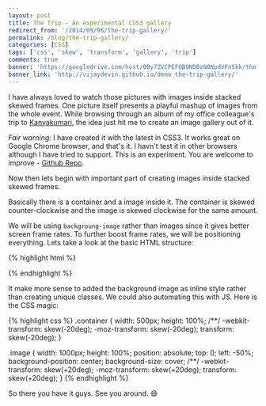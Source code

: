 ```yaml
---
layout: post
title: The Trip - An experimental CSS3 gallery
redirect_from: '/2014/09/06/the-trip-gallery/'
permalink: /blog/the-trip-gallery/
categories: [CSS]
tags: ['css', 'skew', 'transform', 'gallery', 'trip']
comments: true
banner: 'https://googledrive.com/host/0By7ZVCPEFOB9NDBzN0NpdVFnSkk/the-trip.jpg'
banner_link: 'http://vijaydevin.github.io/demo_the-trip-gallery/'
---
```


I have always loved to watch those pictures with images inside stacked skewed frames. One picture itself presents a playful mashup of images from the whole event. While browsing through an album of my office colleague's trip to [Kanyakumari](http://en.wikipedia.org/wiki/Kanyakumari), the idea just hit me to create an image gallery out of it.

*Fair warning:* I have created it with the latest in CSS3. It works great on Google Chrome browser, and that's it. I havn't test it in other browsers although I have tried to support. This is an experiment. You are welcome to improve - [Github Repo](https://github.com/vijaydevin/demo_the-trip-gallery).

Now then lets begin with important part of creating images inside stacked skewed frames.

<!-- more -->

Basically there is a container and a image inside it. The container is skewed counter-clockwise and the image is skewed clockwise for the same amount.

We will be using ```backgroung-image``` rather than images since it gives better screen frame rates. To further boost frame rates, we will be positioning everything. Lets take a look at the basic HTML structure:

{% highlight html %}
<div class="container">
	<div class="image" style="backgroung-image: url(img.jpg)"></div>
</div>
{% endhighlight %}

It make more sense to added the background image as inline style rather than creating unique classes. We could also automating this with JS. Here is the CSS magic:

{% highlight css %}
.container {
	width: 500px;
	height: 100%;
	/**/
	-webkit-transform: skew(-20deg);
	-moz-transform: skew(-20deg);
	transform: skew(-20deg);
}

.image {
	width: 1000px;
	height: 100%;
	position: absolute;
	top: 0;
	left: -50%;
	background-position: center;
	background-size: cover;
	/**/
	-webkit-transform: skew(+20deg);
	-moz-transform: skew(+20deg);
	transform: skew(+20deg);
}
{% endhighlight %}

So there you have it guys. See you around. :smile: